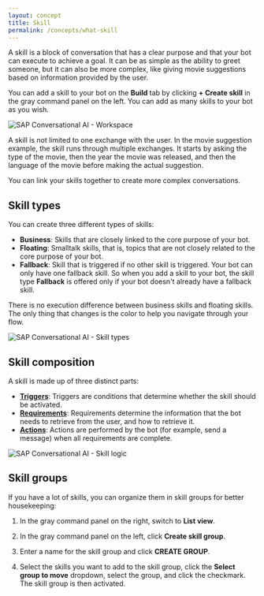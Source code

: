 ```yaml
---
layout: concept
title: Skill
permalink: /concepts/what-skill
---
```


A skill is a block of conversation that has a clear purpose and that your bot can execute to achieve a goal. It can be as simple as the ability to greet someone, but it can also be more complex,
like giving movie suggestions based on information provided by the user.

You can add a skill to your bot on the **Build** tab by clicking **+ Create skill** in the gray command panel on the left. You can add as many skills to your bot as you wish.

![SAP Conversational AI - Workspace](//cdn.cai.tools.sap/man/recast-ai-what-skill-1.png)

A skill is not limited to one exchange with the user. In the movie suggestion example, the skill runs through multiple exchanges. It starts by asking the type of the movie, then
the year the movie was released, and then the language of the movie before making the actual suggestion.

You can link your skills together to create more complex conversations.

## Skill types

You can create three different types of skills:

* **Business**: Skills that are closely linked to the core purpose of your bot.
* **Floating**: Smalltalk skills, that is, topics that are not closely related to the core purpose of your bot.
* **Fallback**: Skill that is triggered if no other skill is triggered. Your bot can only have one fallback skill. So when you add a skill to your bot, the skill type **Fallback** is offered only if your bot doesn't already have a fallback skill.

There is no execution difference between business skills and floating skills. The only thing that changes is the color to help you navigate through your flow.

![SAP Conversational AI - Skill types](//cdn.cai.tools.sap/man/recast-ai-what-skill-2.png)

## Skill composition

A skill is made up of three distinct parts:

- **<a href="/docs/concepts/trigger">Triggers</a>**: Triggers are conditions that determine whether the skill should be activated.
- **<a href="/docs/concepts/requirements">Requirements</a>**: Requirements determine the information that the bot needs to retrieve from the user, and how to retrieve it.
- **<a href="/docs/concepts/action">Actions</a>**: Actions are performed by the bot (for example, send a message) when all requirements are complete.

![SAP Conversational AI - Skill logic](//cdn.cai.tools.sap/man/recast-ai-skill-logic.png)

## Skill groups

If you have a lot of skills, you can organize them in skill groups for better housekeeping:

1. In the gray command panel on the right, switch to **List view**.

2. In the gray command panel on the left, click **Create skill group**.

3. Enter a name for the skill group and click **CREATE GROUP**.

4. Select the skills you want to add to the skill group, click the **Select group to move** dropdown, select the group, and click the checkmark. The skill group is then activated.
